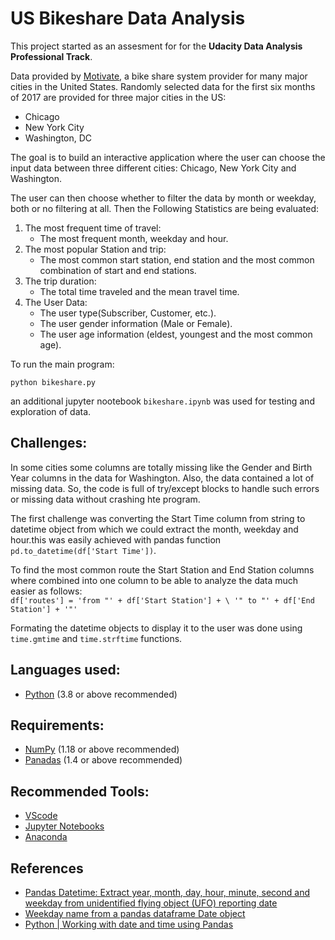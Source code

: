 # **US Bikeshare Data Analysis**

This project started as an assesment for for the **Udacity Data Analysis Professional Track**.

Data provided by [Motivate](https://www.motivateco.com/), a bike share system provider for many major cities in the United States.
Randomly selected data for the first six months of 2017 are provided for three major cities in the US:

- Chicago
- New York City
- Washington, DC

The goal is to build an interactive application where the user can choose the input data between three different cities: Chicago, New York City and Washington.

The user can then choose whether to filter the data by month or weekday, both or no filtering at all.
Then the Following Statistics are being evaluated:

1. The most frequent time of travel:
   - The most frequent month, weekday and hour.
2. The most popular Station and trip:
   - The most common start station, end station and the most common combination of start and end stations.
3. The trip duration:
   - The total time traveled and the mean travel time.
4. The User Data:
   - The user type(Subscriber, Customer, etc.).
   - The user gender information (Male or Female).
   - The user age information (eldest, youngest and the most common age).

To run the main program:

`python bikeshare.py`

an additional jupyter nootebook `bikeshare.ipynb` was used for testing and exploration of data.

## Challenges:

In some cities some columns are totally missing like the Gender and Birth Year columns in the data for Washington. Also, the data contained a lot of missing data. So, the code is full of try/except blocks to handle such errors or missing data without crashing hte program.

The first challenge was converting the Start Time column from string to datetime object from which we could extract the month, weekday and hour.this was easily achieved with pandas function `pd.to_datetime(df['Start Time'])`.

To find the most common route the Start Station and End Station columns where combined into one column to be able to analyze the data much easier as follows:  
`df['routes'] = 'from "' + df['Start Station'] + \ '" to "' + df['End Station'] + '"'`

Formating the datetime objects to display it to the user was done using `time.gmtime` and `time.strftime` functions.

## Languages used:

- [Python](https://www.python.org) (3.8 or above recommended)

## Requirements:

- [NumPy](https://numpy.org/) (1.18 or above recommended)
- [Panadas](https://pandas.pydata.org/) (1.4 or above recommended)

## Recommended Tools:

- [VScode](https://code.visualstudio.com/)
- [Jupyter Notebooks](https://jupyter.org/)
- [Anaconda](https://www.anaconda.com/)

## References

- [Pandas Datetime: Extract year, month, day, hour, minute, second and weekday from unidentified flying object (UFO) reporting date](https://www.w3resource.com/python-exercises/pandas/datetime/pandas-datetime-exercise-8.php)
- [Weekday name from a pandas dataframe Date object](https://stackoverflow.com/questions/60339049/weekday-name-from-a-pandas-dataframe-date-object)
- [Python | Working with date and time using Pandas](https://www.geeksforgeeks.org/python-working-with-date-and-time-using-pandas/)
